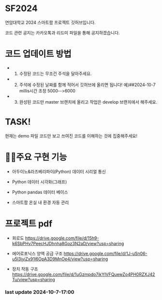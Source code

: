 # SF2024
연암대학교 2024 스마트팜 프로젝트 깃허브입니다.


코드 관련 공지는 카카오톡과 리드미 파일을 통해 공지하겠습니다.


# 코드 업데이트 방법


* 1. 수정된 코드는 무조건 주석을 달아주세요.


* 2. 주석에 수정된 날짜를 함께 적어서 깃허브에 올리면 됩니다! 예)##2024-10-7 millis시간 조정 5000-->6000

 
* 3. 완성된 코드만 master 브랜치에 올리고 작업은 develop 브랜치에서 해주세요.


# TASK!


현재는 demo 파일 코드만 보고 쓰여진 코드를 이해하는 것에 집중해주세요!


# 🧑‍💻주요 구현 기능


* 아두이노&라즈베리파이(Python) 데이터 시리얼 통신


* Python 데이터 시각화(그래프)


* Python pandas 데이터 베이스


* 스마트팜 온실 내 환경 자동 관리


# 프로젝트 pdf


* 회로도 https://drive.google.com/file/d/15h9-k6SbPHv7PeecHJDhnha8Goz3N2aD/view?usp=sharing


* 에어로포닉스 양액 공급 구조 https://drive.google.com/file/d/1J-uSn06-u5l3iyiZx91l6OpA3D9MnOe4/view?usp=sharing


* 장치 작동 구조 https://drive.google.com/file/d/1uGzmpdo7ikYIVFQuewZo4PH0RZXJ42Tu/view?usp=sharing


### last update 2024-10-7-17:00


